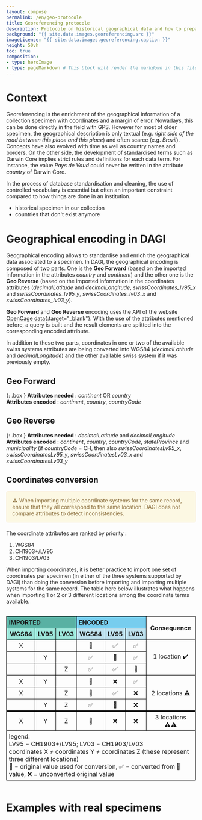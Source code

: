 ```yaml
---
layout: compose
permalink: /en/geo-protocole
title: Georeferencing protocole
description: Protocole on historical geographical data and how to prepare for the import on DAGI
background: "{{ site.data.images.georeferencing‎.src }}"
imageLicense: "{{ site.data.images.georeferencing‎.caption }}"
height: 50vh
toc: true
composition:
- type: heroImage
- type: pageMarkdown # This block will render the markdown in this file so no data property needed
---
```


# Context

Georeferencing is the enrichment of the geographical information of a collection specimen with coordinates and a margin of error. Nowadays, this can be done directly in the field with GPS. However for most of older specimen, the geographical description is only textual (e.g. _right side of the road between this place and this place_) and often scarce (e.g. _Brazil_). Concepts have also evolved with time as well as country names and borders. On the other side, the development of standardised terms such as Darwin Core implies strict rules and definitions for each data term. For instance, the value _Pays de Vaud_ could never be written in the attribute _country_ of Darwin Core.

In the process of database standardisation and cleaning, the use of controlled vocabulary is essential but often an important constraint compared to how things are done in an institution.
- historical specimen in our collection
- countries that don't exist anymore

# Geographical encoding in DAGI

Geographical encoding allows to standardise and enrich the geographical data associated to a specimen. In DAGI, the geographical encoding is composed of two parts. One is the **Geo Forward** (based on the imported information in the attributes _country_ and _continent_) and the other one is the **Geo Reverse** (based on the imported information in the coordinates attributes (_decimalLatitude_ and _decimalLongitude_, _swissCoordinates_lv95_x_ and _swissCoordinates_lv95_y_, _swissCoordinates_lv03_x_ and _swissCoordinates_lv03_y_).

**Geo Forward** and **Geo Reverse** encoding uses the API of the website [OpenCage data](https://opencagedata.com/){:target="_blank"}. With the use of the attributes mentioned before, a query is built and the result elements are splitted into the corresponding encoded attribute.

In addition to these two parts, coordinates in one or two of the available swiss systems attributes are being converted into WGS84 (_decimalLatitude_ and _decimalLongitude_) and the other available swiss system if it was previously empty.

## Geo Forward

{: .box }
**Attributes needed** : _continent_ OR _country_ <br>
**Attributes encoded** : _continent_, _country_, _countryCode_

## Geo Reverse

{: .box }
**Attributes needed** : _decimalLatitude_ and _decimalLongitude_ <br>
**Attributes encoded** : _continent_, _country_, _countryCode_, _stateProvince_ and _municipality_ (if _countryCode_ = CH, then also _swissCoordinatesLv95_x_, _swissCoordinatesLv95_y_, _swissCoordinatesLv03_x_ and _swissCoordinatesLv03_y_


## Coordinates conversion

<div style="padding: 15px; border: 1px solid transparent; border-color: transparent; margin-bottom: 20px; border-radius: 4px; color: #8a6d3b;; background-color: #fcf8e3; border-color: #faebcc;">
⚠️ When importing multiple coordinate systems for the same record, ensure that they all correspond to the same location. DAGI does not compare attributes to detect inconsistencies.
</div>

The coordinate attributes are ranked by priority :
1. WGS84
2. CH1903+/LV95
3. CH1903/LV03

When importing coordinates, it is better practice to import one set of coordinates per specimen (in either of the three systems supported by DAGI) than doing the conversion before importing and importing multiple systems for the same record. The table here below illustrates what happens when importing 1 or 2 or 3 different locations among the coordinate terms available.

<div style="overflow-x: auto;">
  <table style="width: 100%; border-collapse: collapse; border: 1px solid black;">
    <tr>
      <th style="text-align: left; vertical-align: middle; border: 1px solid black; padding: 5px; background-color: #59B1A3;" colspan="3">IMPORTED</th>
      <th style="text-align: left; vertical-align: middle; border: 1px solid black; padding: 5px; background-color: #77CDEE;" colspan="3">ENCODED</th>
      <th style="text-align: left; text-align: center; vertical-align: middle; border: 1px solid black; padding: 5px;" rowspan="2">Consequence</th>
    </tr>
    <tr>
      <th style="border: 1px solid black; padding: 5px; text-align: center; background-color: #9de7da;">WGS84</th>
      <th style="border: 1px solid black; padding: 5px; text-align: center; background-color: #9de7da;">LV95</th>
      <th style="border: 1px solid black; padding: 5px; text-align: center; background-color: #9de7da">LV03</th>
      <th style="border: 1px solid black; padding: 5px; text-align: center; background-color: #BEE1EE;">WGS84</th>
      <th style="border: 1px solid black; padding: 5px; text-align: center; background-color: #BEE1EE;">LV95</th>
      <th style="border: 1px solid black; padding: 5px; text-align: center; background-color: #BEE1EE;">LV03</th>
    </tr>
    <tr>
      <td style="border: 1px solid black; padding: 5px; text-align: center;">X</td>
      <td style="border: 1px solid black; padding: 5px; text-align: center;"></td>
      <td style="border: 1px solid black; padding: 5px; text-align: center;"></td>
      <td style="border: 1px solid black; padding: 5px; text-align: center;">🟰</td>
      <td style="border: 1px solid black; padding: 5px; text-align: center;">✅</td>
      <td style="border: 1px solid black; padding: 5px; text-align: center;">✅</td>
      <td style="border: 1px solid black; border-bottom: 3px solid black; padding: 5px; text-align: center; vertical-align: middle; " rowspan="3">1 location ✔️</td>
    </tr>
    <tr>
      <td style="border: 1px solid black; padding: 5px; text-align: center;"></td>
      <td style="border: 1px solid black; padding: 5px; text-align: center;">Y</td>
      <td style="border: 1px solid black; padding: 5px; text-align: center;"></td>
      <td style="border: 1px solid black; padding: 5px; text-align: center;">✅</td>
      <td style="border: 1px solid black; padding: 5px; text-align: center;">🟰</td>
      <td style="border: 1px solid black; padding: 5px; text-align: center;">✅</td>
    </tr>
    <tr>
      <td style="border: 1px solid black; border-bottom: 3px solid black; padding: 5px; text-align: center;"></td>
      <td style="border: 1px solid black; border-bottom: 3px solid black; padding: 5px; text-align: center;"></td>
      <td style="border: 1px solid black; border-bottom: 3px solid black; padding: 5px; text-align: center;">Z</td>
      <td style="border: 1px solid black; border-bottom: 3px solid black; padding: 5px; text-align: center;">✅</td>
      <td style="border: 1px solid black; border-bottom: 3px solid black; padding: 5px; text-align: center;">✅</td>
      <td style="border: 1px solid black; border-bottom: 3px solid black; padding: 5px; text-align: center;">🟰</td>
    </tr>
    <tr>
      <td style="border: 1px solid black; padding: 5px; text-align: center;">X</td>
      <td style="border: 1px solid black; padding: 5px; text-align: center;">Y</td>
      <td style="border: 1px solid black; padding: 5px; text-align: center;"></td>
      <td style="border: 1px solid black; padding: 5px; text-align: center;">🟰</td>
      <td style="border: 1px solid black; padding: 5px; text-align: center;">❌</td>
      <td style="border: 1px solid black; padding: 5px; text-align: center;">✅</td>
      <td style="border: 1px solid black; border-bottom: 3px solid black; padding: 5px; text-align: center; vertical-align: middle; " rowspan="3">2 locations ⚠️️</td>
    </tr>
    <tr>
      <td style="border: 1px solid black; padding: 5px; text-align: center;">X</td>
      <td style="border: 1px solid black; padding: 5px; text-align: center;"></td>
      <td style="border: 1px solid black; padding: 5px; text-align: center;">Z</td>
      <td style="border: 1px solid black; padding: 5px; text-align: center;">🟰</td>
      <td style="border: 1px solid black; padding: 5px; text-align: center;">✅</td>
      <td style="border: 1px solid black; padding: 5px; text-align: center;">❌</td>
    </tr>
    <tr>
      <td style="border: 1px solid black; border-bottom: 3px solid black; padding: 5px; text-align: center;"></td>
      <td style="border: 1px solid black; border-bottom: 3px solid black; padding: 5px; text-align: center;">Y</td>
      <td style="border: 1px solid black; border-bottom: 3px solid black; padding: 5px; text-align: center;">Z</td>
      <td style="border: 1px solid black; border-bottom: 3px solid black; padding: 5px; text-align: center;">✅</td>
      <td style="border: 1px solid black; border-bottom: 3px solid black; padding: 5px; text-align: center;">🟰</td>
      <td style="border: 1px solid black; border-bottom: 3px solid black; padding: 5px; text-align: center;">❌</td>
    </tr>
    <tr>
      <td style="border: 1px solid black; padding: 5px; text-align: center;">X</td>
      <td style="border: 1px solid black; padding: 5px; text-align: center;">Y</td>
      <td style="border: 1px solid black; padding: 5px; text-align: center;">Z</td>
      <td style="border: 1px solid black; padding: 5px; text-align: center;">🟰</td>
      <td style="border: 1px solid black; padding: 5px; text-align: center;">❌</td>
      <td style="border: 1px solid black; padding: 5px; text-align: center;">❌</td>
      <td style="border: 1px solid black; padding: 5px; text-align: center; vertical-align: middle; ">3 locations️ ⚠️⚠️</td>
    </tr>
    <tr>
        <td style="border: 1px solid black; padding: 5px; text-align: left;" colspan="8">legend:<br>LV95 = CH1903+/LV95; LV03 = CH1903/LV03<br> coordinates X &ne; coordinates Y &ne; coordinates Z (these represent three different locations)<br> 🟰 = original value used for conversion, ✅ = converted from 🟰 value, ❌ = unconverted original value</td>
    </tr>
  </table>
</div>



# Examples with real specimens
